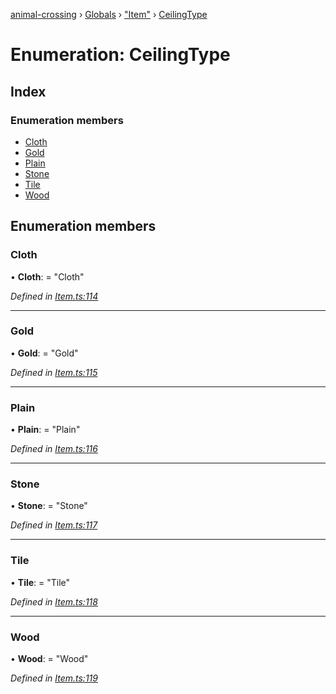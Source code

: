 [animal-crossing](../README.md) › [Globals](../globals.md) › ["Item"](../modules/_item_.md) › [CeilingType](_item_.ceilingtype.md)

# Enumeration: CeilingType

## Index

### Enumeration members

* [Cloth](_item_.ceilingtype.md#cloth)
* [Gold](_item_.ceilingtype.md#gold)
* [Plain](_item_.ceilingtype.md#plain)
* [Stone](_item_.ceilingtype.md#stone)
* [Tile](_item_.ceilingtype.md#tile)
* [Wood](_item_.ceilingtype.md#wood)

## Enumeration members

###  Cloth

• **Cloth**: = "Cloth"

*Defined in [Item.ts:114](https://github.com/Norviah/animal-crossing/blob/37c048c/module/types/Item.ts#L114)*

___

###  Gold

• **Gold**: = "Gold"

*Defined in [Item.ts:115](https://github.com/Norviah/animal-crossing/blob/37c048c/module/types/Item.ts#L115)*

___

###  Plain

• **Plain**: = "Plain"

*Defined in [Item.ts:116](https://github.com/Norviah/animal-crossing/blob/37c048c/module/types/Item.ts#L116)*

___

###  Stone

• **Stone**: = "Stone"

*Defined in [Item.ts:117](https://github.com/Norviah/animal-crossing/blob/37c048c/module/types/Item.ts#L117)*

___

###  Tile

• **Tile**: = "Tile"

*Defined in [Item.ts:118](https://github.com/Norviah/animal-crossing/blob/37c048c/module/types/Item.ts#L118)*

___

###  Wood

• **Wood**: = "Wood"

*Defined in [Item.ts:119](https://github.com/Norviah/animal-crossing/blob/37c048c/module/types/Item.ts#L119)*
